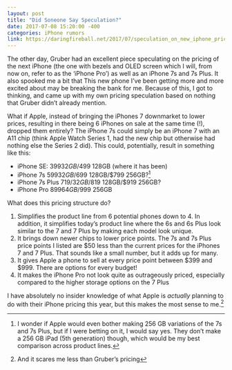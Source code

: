 ```yaml
---
layout: post
title: "Did Soneone Say Speculation?"
date: 2017-07-08 15:20:00 -400
categories: iPhone rumors
link: https://daringfireball.net/2017/07/speculation_on_new_iphone_pricing
---
```


The other day, Gruber had an excellent piece speculating on the pricing of the next iPhone (the one with bezels and OLED screen which I will, from now on, refer to as the ‘iPhone Pro’) as well as an iPhone 7s and 7s Plus. It also spooked me a bit that This new phone I’ve been getting more and more excited about may be breaking the bank for me. Because of this, I got to thinking, and came up with my own pricing speculation based on nothing that Gruber didn’t already mention.

<!--more-->

What if Apple, instead of bringing the iPhones 7 downmarket to lower prices, resulting in there being 6 iPhones on sale at the same time (!), dropped them entirely? The iPhone 7s could simply be an iPhone 7 with an A11 chip (think Apple Watch Series 1, had the new chip but otherwise had nothing else the Series 2 did). This could, potentially, result in something like this:

* iPhone SE: $399 32GB/$499 128GB (where it has been)
* iPhone 7s $599 32GB/$699 128GB/$799 256GB?[^1]
* iPhone 7s Plus $719/32GB/$819 128GB/$919 256GB?
* iPhone Pro $899 64GB/$999 256GB

What does this pricing structure do?
1. Simplifies the product line from 6 potential phones down to 4. In addition, it simplifies today’s product line where the 6s and 6s Plus look similar to the 7 and 7 Plus by making each model look unique.
2. It brings down newer chips to lower price points. The 7s and 7s Plus price points I listed are $50 less than the current prices for the iPhones 7 and 7 Plus. That sounds like a small number, but it adds up for many.
3. It gives Apple a phone to sell at every price point between $399 and $999. There are options for every budget!
4. It makes the iPhone Pro not look quite as outrageously priced, especially compared to the higher storage options on the 7 Plus

I have absolutely no insider knowledge of what Apple is _actually_ planning to do with their iPhone pricing this year, but this makes the most sense to me.[^2]

[^1]: I wonder if Apple would even bother making 256 GB variations of the 7s and 7s Plus, but if I were betting on it, I would say yes. They don’t make a 256 GB iPad (5th generation) though, which would be my best comparison across product lines.
[^2]: And it scares me less than Gruber’s pricing
